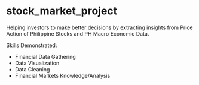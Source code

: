 # stock_market_project

Helping investors to make better decisions by extracting insights from Price Action of Philippine Stocks and PH Macro Economic Data.

Skills Demonstrated:
- Financial Data Gathering
- Data Visualization
- Data Cleaning 
- Financial Markets Knowledge/Analysis
